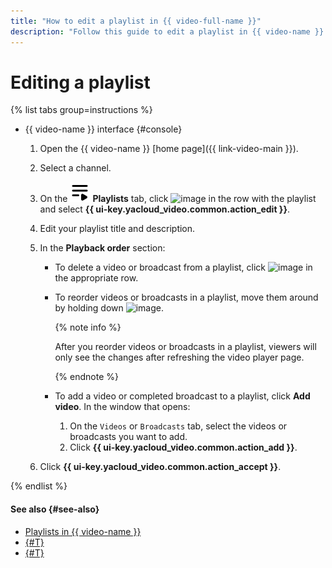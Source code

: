 ```yaml
---
title: "How to edit a playlist in {{ video-full-name }}"
description: "Follow this guide to edit a playlist in {{ video-name }}."
---
```


# Editing a playlist

{% list tabs group=instructions %}

- {{ video-name }} interface {#console}

   1. Open the {{ video-name }} [home page]({{ link-video-main }}).
   1. Select a channel.
   1. On the ![image](../../../_assets/console-icons/bars-play.svg) **Playlists** tab, click ![image](../../../_assets/console-icons/ellipsis.svg) in the row with the playlist and select **{{ ui-key.yacloud_video.common.action_edit }}**.
   1. Edit your playlist title and description.
   1. In the **Playback order** section:

      * To delete a video or broadcast from a playlist, click ![image](../../../_assets/console-icons/trash-bin.svg) in the appropriate row.

      * To reorder videos or broadcasts in a playlist, move them around by holding down ![image](../../../_assets/console-icons/grip.svg).

         {% note info %}

         After you reorder videos or broadcasts in a playlist, viewers will only see the changes after refreshing the video player page.

         {% endnote %}

      * To add a video or completed broadcast to a playlist, click **Add video**. In the window that opens:

         1. On the `Videos` or `Broadcasts` tab, select the videos or broadcasts you want to add.
         1. Click **{{ ui-key.yacloud_video.common.action_add }}**.
   1. Click **{{ ui-key.yacloud_video.common.action_accept }}**.

{% endlist %}

#### See also {#see-also}

* [Playlists in {{ video-name }}](../../concepts/playlists.md)
* [{#T}](get-link.md)
* [{#T}](delete.md)